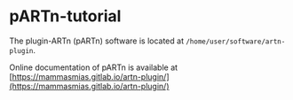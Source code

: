 # pARTn-tutorial
The plugin-ARTn (pARTn) software is located at `/home/user/software/artn-plugin`.

Online documentation of pARTn is available at [https://mammasmias.gitlab.io/artn-plugin/](https://mammasmias.gitlab.io/artn-plugin/)
